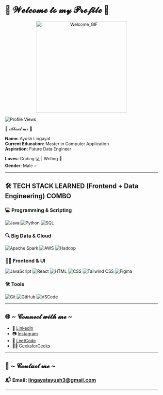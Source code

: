 # 💖 𝓦𝓮𝓵𝓬𝓸𝓶𝓮 𝓽𝓸 𝓶𝔂 𝓟𝓻𝓸𝓯𝓲𝓵𝓮 💖 

<p align="center">
  <img src="https://media1.tenor.com/m/25ykirk3P4YAAAAd/oz-oz-yarimasu.gif" alt="Welcome_GIF" height="300px" width="300px" />
</p>

![Profile Views](https://komarev.com/ghpvc/?username=Ayush-Lingayat&color=brightgreen&style=flat-square)


🦊 𝓐𝓫𝓸𝓾𝓽 𝓶𝓮 🦊

**Name:** Ayush Lingayat  
**Current Education:** Master in Computer Application  
**Aspiration:** Future Data Engineer 

**Loves:** Coding 💻 | Writing 📝  
**Gender:** Male ♂️  

---

## 🛠️ TECH STACK LEARNED (Frontend + Data Engineering) COMBO

### 💻 Programming & Scripting
![Java](https://img.shields.io/badge/Java-ED8B00?style=for-the-badge&logo=java&logoColor=white)
![Python](https://img.shields.io/badge/Python-3776AB?style=for-the-badge&logo=python&logoColor=white)
![SQL](https://img.shields.io/badge/SQL-07405E?style=for-the-badge&logo=postgresql&logoColor=white)

### 🔍 Big Data & Cloud
![Apache Spark](https://img.shields.io/badge/Apache_Spark-E25A1C?style=for-the-badge&logo=apachespark&logoColor=white)
![AWS](https://img.shields.io/badge/AWS-232F3E?style=for-the-badge&logo=amazonaws&logoColor=white)
![Hadoop](https://img.shields.io/badge/Hadoop-66CCFF?style=for-the-badge&logo=apachehadoop&logoColor=black)

### 🧑‍💻 Frontend & UI
![JavaScript](https://img.shields.io/badge/JavaScript-F7DF1E?style=for-the-badge&logo=javascript&logoColor=black)
![React](https://img.shields.io/badge/React-20232A?style=for-the-badge&logo=react&logoColor=61DAFB)
![HTML](https://img.shields.io/badge/HTML-E34F26?style=for-the-badge&logo=html5&logoColor=white)
![CSS](https://img.shields.io/badge/CSS-1572B6?style=for-the-badge&logo=css3&logoColor=white)
![Tailwind CSS](https://img.shields.io/badge/Tailwind_CSS-38B2AC?style=for-the-badge&logo=tailwind-css&logoColor=white)
![Figma](https://img.shields.io/badge/Figma-F24E1E?style=for-the-badge&logo=figma&logoColor=white)

### 🛠 Tools
![Git](https://img.shields.io/badge/Git-F05032?style=for-the-badge&logo=git&logoColor=white)
![GitHub](https://img.shields.io/badge/GitHub-181717?style=for-the-badge&logo=github&logoColor=white)
![VSCode](https://img.shields.io/badge/VSCode-007ACC?style=for-the-badge&logo=visualstudiocode&logoColor=white)

---

## 🌐 ~ 𝓒𝓸𝓷𝓷𝓮𝓬𝓽 𝔀𝓲𝓽𝓱 𝓶𝓮 ~

* 🔗 [LinkedIn](https://www.linkedin.com/in/ayush-lingayat/)
* 📷 [Instagram](https://www.instagram.com/lingayat_ayu?igsh=MWprYnBzZWNwbWlnNA==)
* 🧠 [LeetCode](https://leetcode.com/u/Ayush_Lingayat/)
* 👨‍💻 [GeeksforGeeks](https://www.geeksforgeeks.org/user/lingayatayush3/)

---

## 📩 ~ 𝓒𝓸𝓷𝓽𝓪𝓬𝓽 𝓶𝓮 ~

### 📬 Email: lingayatayush3@gmail.com

---

